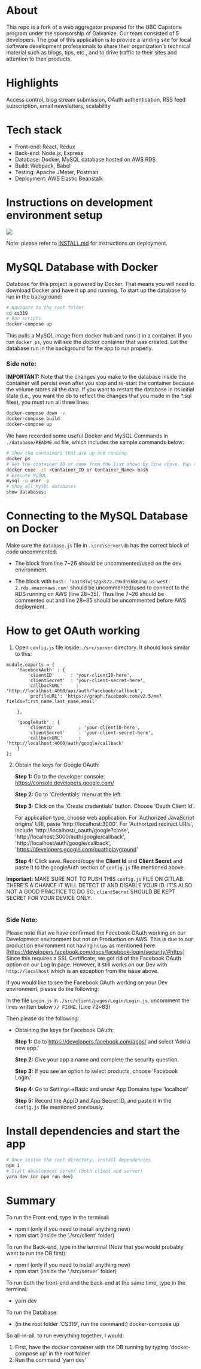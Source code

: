 # About
This repo is a fork of a web aggregator prepared for the UBC Capstone program under the sponsorship of Galvanize. Our team consisted of 5 developers. The goal of this application is to provide a landing site for local software development professionals to share their organization's technical material such as blogs, tips, etc., and to drive traffic to their sites and attention to their products.

# Highlights
Access control, blog stream submission, OAuth authentication, RSS feed subscription, email newsletters, scalability

# Tech stack 
- Front-end: React, Redux
- Back-end: Node.js, Express
- Database: Docker, MySQL database hosted on AWS RDS
- Build: Webpack, Babel
- Testing: Apache JMeter, Postman
- Deployment: AWS Elastic Beanstalk

# Instructions on development environment setup

![](src/client/assets/screenshot.jpg)

Note: please refer to [INSTALL.md](https://gitlab.com/cpsc319-2019w2/galvanize/byteme/CS319/-/blob/master/INSTALL.md) for instructions on deployment. 


# MySQL Database with Docker

Database for this project is powered by Docker. That means you will need to download Docker and have it up and running.
To start up the database to run in the background:

```bash
# Navigate to the root folder
cd cs319
# Run scripts
docker-compose up
```

This pulls a MySQL image from docker hub and runs it in a container. If you run `docker ps`, you will see the docker container that was created.
Let the database run in the background for the app to run properly.

### Side note:

**IMPORTANT:** Note that the changes you make to the database inside the container will persist even after you stop and re-start the container because the volume stores all the data.
If you want to restart the database in its initial state (i.e., you want the db to reflect the changes that you made in the *.sql files), you must run all three lines:

```bash
docker-compose down -v
docker-compose build
docker-compose up
```

We have recorded some useful Docker and MySQL Commands in `./database/README.md` file, which includes the sample commands below:

```bash
# Show the containers that are up and running
docker ps
# Get the container ID or name from the list shown by line above. Run the following to go inside the container
docker exec -it <Container_ID or Container_Name> bash
# Execute MySQL
mysql -u user -p
# Show all MySQL databases
show databases;
```

# Connecting to the MySQL Database on Docker

Make sure the `database.js` file in `.\src\server\db` has the correct block of code uncommented.


*  The block from line 7~26 should be uncommented/used on the dev environment.

*  The block with `host: 'aa1t8lwjs2gks72.c9xdh5kk6anq.us-west-2.rds.amazonaws.com'` should be uncommented/used to connect to the RDS running on AWS (line 28~35). Thus line 7~26 should be commented out and line 28~35 should be uncommented before AWS deployment.

# How to get OAuth working

1. Open `config.js` file inside `./src/server` directory. It should look similar to this:
```
module.exports = {
    'facebookAuth' : {
        'clientID'      : 'your-clientID-here',
        'clientSecret'  : 'your-client-secret-here',
        'callbackURL'     : 'http://localhost:4000/api/auth/facebook/callback',
        'profileURL': 'https://graph.facebook.com/v2.5/me?fields=first_name,last_name,email'

    },

    'googleAuth' : {
        'clientID'         : 'your-clientID-here',
        'clientSecret'     : 'your-client-secret-here',
        'callbackURL'      : 'http://localhost:4000/auth/google/callback'
    }
};
```
2. Obtain the keys for Google OAuth:

    **Step 1:** Go to the developer console: https://console.developers.google.com/
    
    **Step 2:** Go to 'Credentials' menu at the left
    
    **Step 3:** Click on the ‘Create credentials’ button. Choose ‘Oauth Client Id’.
    
    For application type, choose web application. For 'Authorized JavaScript origins' URI, paste 'http://localhost:3000'.
    For 'Authorized redirect URIs', include 'http://localhost/_oauth/google?close', 'http://localhost:3000/auth/google/callback', 'http://localhost/auth/google/callback', 'https://developers.google.com/ouathplayground'
    
    **Step 4:** Click save. Record/copy the **Client Id** and **Client Secret** and paste it to the googleAuth section of `config.js` file mentioned above.

**Important:** MAKE SURE NOT TO PUSH THIS `config.js` FILE ON GITLAB. THERE'S A CHANCE IT WILL DETECT IT AND DISABLE YOUR ID. IT'S ALSO NOT A GOOD PRACTICE TO DO SO; `clientSecret` SHOULD BE KEPT SECRET FOR YOUR DEVICE ONLY.
<br/><br/>
### Side Note:

Please note that we have confirmed the Facebook OAuth working on our Development environment but not on Production on AWS.
This is due to our production environment not having `https` as mentioned here: [https://developers.facebook.com/docs/facebook-login/security/#https]
Since this requires a SSL Certificate, we got rid of the Facebook OAuth option on our Log In page.
However, it still works on our Dev with `http://localhost` which is an exception from the issue above.

If you would like to see the Facebook OAuth working on your Dev environment, please do the following:

In the file `Login.js` in `./src/client/pages/Login/Login.js`, uncomment the lines written below `// FIXME`. (Line 72~83)

Then please do the following:

*  Obtaining the keys for Facebook OAuth:

    **Step 1:** Go to https://developers.facebook.com/apps/ and select ‘Add a new app.’
    
    **Step 2:** Give your app a name and complete the security question.
    
    **Step 3:** If you see an option to select products, choose ‘Facebook Login.’
    
    **Step 4:** Go to Settings->Basic and under App Domains type ‘localhost’
    
    **Step 5:** Record the AppID and App Secret ID, and paste it in the `config.js` file mentioned previously.


# Install dependencies and start the app

```bash
# Once inside the root directory, install dependencies
npm i
# Start development server (both client and server)
yarn dev (or npm run dev)
```

# Summary

To run the Front-end, type in the terminal:
- npm i (only if you need to install anything new)
- npm start (inside the './src/client' folder)

To run the Back-end, type in the terminal (Note that you would probably want to run the DB first):
- npm i (only if you need to install anything new)
- npm start (inside the './src/server' folder)

To run both the front-end and the back-end at the same time, type in the terminal:
- yarn dev

To run the Database:
- (in the root folder 'CS319', run the command:) docker-compose up

So all-in-all, to run everything together, I would:
1. First, have the docker container with the DB running by typing 'docker-compose up' in the root folder
2. Run the command 'yarn dev'

